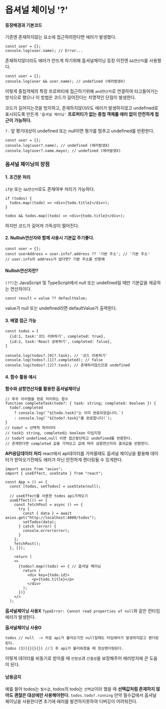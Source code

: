 # 옵셔널 체이닝 '?'

#### 등장배경과 기본코드
기존엔 존재하지않는 요소에 접근하려한다면 에러가 발생했다.

```
const user = {};
console.log(user.name); // Error...
```
존재하지않더라도 에러가 안뜨게 하기위해 옵셔널체이닝 등장 이전엔 `&&연산자`를 사용했다.

```
const user = {};
console.log(user && user.name); // undefined (에러발생X)
```
이렇게 중첩객체의 특정 프로퍼티에 접근하기위해 `and연산자`로 연결하여 타고들어가는 방식으로 했으나
이 방법은 코드가 길어진다는 치명적인 단점이 발생한다.

코드가 길어지는것을 방지하고, 존재하지않더라도 에러가 발생하지않고 undefined로 표시되도록 만든게 `'옵셔널 체이닝'`
**프로퍼티가 없는 중첩 객체를 에러 없이 안전하게 접근이 가능하다.**

`?.` 앞 평가대상이 undefined 또는 null이면 평가를 멈추고 undefined를 반환한다.

```
const user = {};
console.log(user?.name); // undefined (에러발생X)
console.log(user?.name.mayo); // undefined (에러발생X)
```

### 옵셔널 체이닝의 장점
#### 1. 조건문 처리
`if문` 또는 `&&연산자`로도 존재여부 처리가 가능하다.
```
if (todos) {
  todos.map((todo) => <div>{todo.title}</div>);
}

todos && todos.map((todo) => <div>{todo.title}</div>);
```
하지만 코드가 길어져 가독성이 떨어진다.

#### 2. Nullish연산자와 함께 사용시 기본값 주기좋다.
```
const user = {};
const userAddress = user.info?.address ?? '기본 주소'; // '기본 주소'
// user.info의 address가 없다면? 기본 주소를 반환해
```
#### Nullish연산자란?
`(??)`는 JavaScript 및 TypeScript에서 null 또는 undefined일 때만 기본값을 제공하는 연산자이다.
```
const result = value ?? defaultValue;
```
value가 null 또는 undefined라면 defaultValue가 출력된다.

#### 3. 배열 접근 가능
```
const todos = [
  {id:1, task:'코드 리뷰하기', completed: true},
  {id:2, task:'React 공뷰하기', completed: false},
]

console.log(todos?.[0]?.task); // '코드 리뷰하기'
console.log(todos?.[1]?.completed); // false
console.log(todos?.[2]?.task); // 존재하지않으므로 undefined
```

#### 4. 함수 활용 얘시

**함수와 삼항연산자를 활용한 옵셔널체이닝**
```
// 투두 아이템을 완료 처리하는 함수
function completeTask(todo?: { task: string; completed: boolean }) {
  todo?.completed 
    ? console.log(`"${todo.task}"는 이미 완료되었습니다.`)
    : console.log(`"${todo?.task}"를 완료합니다!`);
}
// todo? = 선택적 파라미터
// task는 string, completed는 boolean 타입지정
// todo가 undefined,null 이면 접근중단하고 undefined를 반환한다. 
// 존재한다면 completed 값을 가져오고 값에 따라 삼항연산자의 결과값을 반환한다.
```

**API응답데이터 처리**
react에서 api데이터를 가져올때도 옵셔널 체이닝을 활용해 데이터가 받아오기전에도 에러가 아닌 안전하게 렌더링될 수 있게한다.
```
import axios from "axios";
import { useEffect, useState } from "react";

const App = () => {
  const [todos, setTodos] = useState(null);

  // useEffect를 사용한 todos api가져오기
  useEffect(() => {
    const fetchPost = async () => {
      try {
        const { data } = await axios.get("http://localhost:4000/todos");
        setTodos(data);
      } catch (error) {
        console.error(error);
      }
    };
    fetchPost();
  }, []);

    return (
    <>
      {todos?.map((todo) => { // 옵셔널 체이닝
        return (
          <div key={todo.id}>
            <p>{todo.title}</p>
          </div>
        );
      })}
    </>
  );
```
**옵셔널체이닝 사용X**
`TypeError: Cannot read properties of null`와 같은 런타임 에러가 발생한다.

**옵셔널체이닝 사용O**
```
todos // null  -> 처음 api가 불러오기전 null일때도 타입에러가 발생하지않고 렌더링된다.
todos (3)[{}{}{}] //그 후 api가 불러와졌을 때 정상랜더링된다.
```
이렇게 데이터를 비동기로 받아올 때 `안정성`과 `간결성`을 보장해주어 에러방지에 큰 도움이 된다.

#### 남용금지
예를 들어 todos는 `필수값`, todos의 todo는 `선택값`이라 했을 때
**선택값처럼 존재하지 않아도 괜찮은 대상에만 사용해야한다.**
`todos.todo?.running`
만약 필수값에서 옵셔널 체이닝을 사용한다면 초기에 에러를 발견하지못하여 디버깅이 어려워진다.
